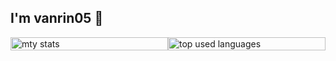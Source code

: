 ## I'm vanrin05 👋
<div style="display: flex;">
  <img alt="mty stats" width="100%" src="https://github-readme-stats.vercel.app/api?username=nrin31266&show_icons=true"/>
  <img alt="top used languages" width="100%" src="https://github-readme-stats.vercel.app/api/top-langs/?username=nrin31266&layout=compact"/>
</div>
